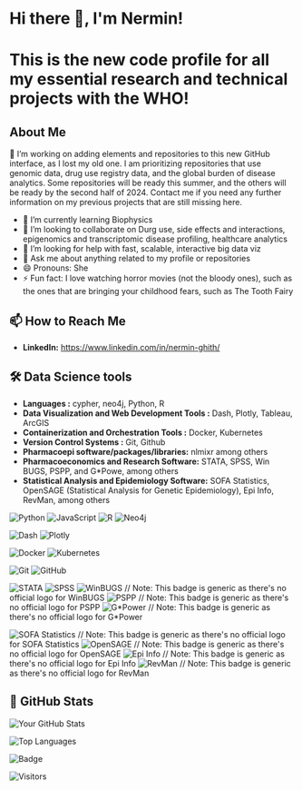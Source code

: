 
# Hi there 👋, I'm Nermin! 
# This is the new code profile for all my essential research and technical projects with the WHO!

## About Me
🔭 I’m working on adding elements and repositories to this new GitHub interface, as I lost my old one. I am prioritizing repositories that use genomic data, drug use registry data, and the global burden of disease analytics. Some repositories will be ready this summer, and the others will be ready by the second half of 2024. Contact me if you need any further information on my previous projects that are still missing here. 
- 🌱 I’m currently learning Biophysics
- 👯 I’m looking to collaborate on Durg use, side effects and interactions, epigenomics and transcriptomic disease profiling, healthcare analytics
- 🤔 I’m looking for help with fast, scalable, interactive big data viz
- 💬 Ask me about anything related to my profile or repositories
- 😄 Pronouns: She
- ⚡ Fun fact: I love watching horror movies (not the bloody ones), such as the ones that are bringing your childhood fears, such as The Tooth Fairy 

## 📫 How to Reach Me
- **LinkedIn:** https://www.linkedin.com/in/nermin-ghith/

## 🛠 Data Science tools
- **Languages :** cypher, neo4j, Python, R
- **Data Visualization and Web Development Tools :** Dash, Plotly, Tableau, ArcGIS
- **Containerization and Orchestration Tools :** Docker, Kubernetes
- **Version Control Systems :** Git, Github
- **Pharmacoepi software/packages/libraries:** nlmixr among others
- **Pharmacoeconomics and Research Software:** STATA, SPSS, Win BUGS, PSPP, and G*Powe, among others
- **Statistical Analysis and Epidemiology Software:** SOFA Statistics, OpenSAGE (Statistical Analysis for Genetic Epidemiology), Epi Info, RevMan, among others

![Python](https://img.shields.io/badge/Python-3776AB?style=for-the-badge&logo=python&logoColor=white)
![JavaScript](https://img.shields.io/badge/JavaScript-F7DF1E?style=for-the-badge&logo=javascript&logoColor=black)
![R](https://img.shields.io/badge/R-276DC3?style=for-the-badge&logo=r&logoColor=white)
![Neo4j](https://img.shields.io/badge/Neo4j-008CC1?style=for-the-badge&logo=neo4j&logoColor=white)

![Dash](https://img.shields.io/badge/Dash-008080?style=for-the-badge&logo=plotly&logoColor=white)
![Plotly](https://img.shields.io/badge/Plotly-3F4F75?style=for-the-badge&logo=plotly&logoColor=white)

![Docker](https://img.shields.io/badge/Docker-2496ED?style=for-the-badge&logo=docker&logoColor=white)
![Kubernetes](https://img.shields.io/badge/Kubernetes-326CE5?style=for-the-badge&logo=kubernetes&logoColor=white)

![Git](https://img.shields.io/badge/Git-F05032?style=for-the-badge&logo=git&logoColor=white)
![GitHub](https://img.shields.io/badge/GitHub-181717?style=for-the-badge&mailchimp=github&logoColor=white)

![STATA](https://img.shields.io/badge/STATA-1A5FAB?style=for-the-badge&logo=stata&logoColor=white)
![SPSS](https://img.shields.io/badge/SPSS-006CB4?style=for-the-badge&logo=spss&logoColor=white)
![WinBUGS](https://img.shields.io/badge/WinBUGS-000000?style=for-the-badge&logo=winbugs&logoColor=white)  // Note: This badge is generic as there's no official logo for WinBUGS
![PSPP](https://img.shields.io/badge/PSPP-005CAC?style=for-the-badge&logo=pspp&logoColor=white)  // Note: This badge is generic as there's no official logo for PSPP
![G*Power](https://img.shields.io/badge/G*Power-76B900?style=for-the-badge&logo=gpower&logoColor=white) // Note: This badge is generic as there's no official logo for G*Power

![SOFA Statistics](https://img.shields.io/badge/SOFA_Statistics-800000?style=for-the-badge&logo=sofa-statistics&logoColor=white) // Note: This badge is generic as there's no official logo for SOFA Statistics
![OpenSAGE](https://img.shields.io/badge/OpenSAGE-4DB33D?style=for-the-badge&logo=opensage&logoColor=white) // Note: This badge is generic as there's no official logo for OpenSAGE
![Epi Info](https://img.shields.io/badge/Epi_Info-4E5B31?style=for-the-badge&logo=epi-info&logoColor=white) // Note: This badge is generic as there's no official logo for Epi Info
![RevMan](https://img.shields.io/badge/RevMan-FF6F61?style=for-the-badge&logo=revman&logoColor=white) // Note: This badge is generic as there's no official logo for RevMan


 
## 🌱 GitHub Stats
![Your GitHub Stats](https://github-readme-stats.vercel.app/api?username=Nermin-Ghith&show_icons=true)

![Top Languages](https://github-readme-stats.vercel.app/api/top-langs/?username=Nermin-Ghith&layout=compact)

![Badge](https://img.shields.io/badge/label-message-color)

![Visitors](https://visitor-badge.glitch.me/badge?page_id=Nermin-Ghith.yourRepository)




